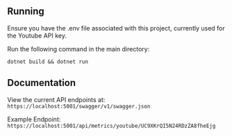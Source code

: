 ## Running

Ensure you have the .env file associated with this project, currently used for the Youtube API key.

Run the following command in the main directory:

`dotnet build && dotnet run`

## Documentation

View the current API endpoints at:
`https://localhost:5001/swagger/v1/swagger.json`

Example Endpoint:
`https://localhost:5001/api/metrics/youtube/UC9XKrQI5N24RDzZA8fheEjg`
